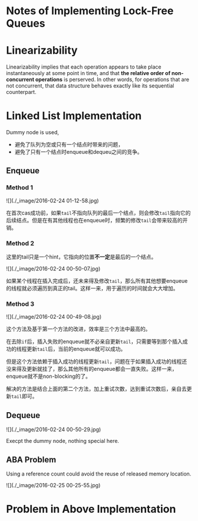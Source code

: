 # Notes of Implementing Lock-Free Queues

# Linearizability

Linearizability implies that each operation appears to take place instantaneously at some point in time, and that **the relative order of non-concurrent operations** is perserved. In other words, for operations that are not concurrent, that data structure behaves exactly like its sequential counterpart.

# Linked List Implementation

Dummy node is used,

* 避免了队列为空或只有一个结点时带来的问题，
* 避免了只有一个结点时enqueue和dequeu之间的竞争。

## Enqueue

### Method 1

![](./_image/2016-02-24 01-12-58.jpg)

在首次cas成功前，如果`tail`不指向队列的最后一个结点，则会修改`tail`指向它的后续结点。但是在有其他线程也在enqueue时，频繁的修改`tail`会带来较高的开销。

### Method 2

这里的tail只是一个hint，它指向的位置**不一定**是最后的一个结点。

![](./_image/2016-02-24 00-50-07.jpg)

如果某个线程在插入完成后，还未来得及修改`tail`，那么所有其他想要enqueue的线程就必须遍历到真正的tail。这样一来，用于遍历的时间就会大大增加。

### Method 3

![](./_image/2016-02-24 00-49-08.jpg)

这个方法及基于第一个方法的改进，效率是三个方法中最高的。

在去除`if`后，插入失败的enqueue就不必亲自更新`tail`，只需要等到那个插入成功的线程更新`tail`后，当前的enqueue就可以成功。

但是这个方法依赖于插入成功的线程更新`tail`，问题在于如果插入成功的线程还没来得及更新就挂了，那么其他所有的enqueue都会一直失败。这样一来，enqueue就不是non-blocking的了。

解决的方法是结合上面的第二个方法，加上重试次数，达到重试次数后，亲自去更新`tail`即可。

## Dequeue

![](./_image/2016-02-24 00-50-29.jpg)

Execpt the dummy node, nothing special here.

## ABA Problem

Using a reference count could avoid the reuse of released memory location.

![](./_image/2016-02-25 00-25-55.jpg)

# Problem in Above Implementation